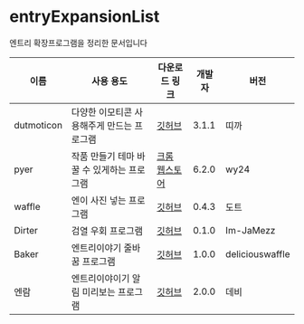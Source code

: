# entryExpansionList
엔트리 확장프로그램을 정리한 문서입니다

|이름|사용 용도|다운로드 링크|개발자|버전
|-|-|-|-|-|
dutmoticon|다양한 이모티콘 사용해주게 만드는 프로그램|[깃허브](https://github.com/EntryHack/dutmoticon/releases/tag/3.1.1)|3.1.1|띠까
pyer|작품 만들기 테마 바꿀 수 있게하는 프로그램|[크롬 웹스토어](https://chrome.google.com/webstore/detail/pyer-엔트리-테마/acakicmakfimdjpiopdgocnkemebjmln)|6.2.0|wy24|
waffle|엔이 사진 넣는 프로그램|[깃허브](https://github.com/ddtt786/waffle/releases/tag/0.4.3)|0.4.3|도트|
Dirter|검열 우회 프로그램|[깃허브](https://github.com/Im-JaMezz/Dirter)|0.1.0|Im-JaMezz|
Baker|엔트리이야기 줄바꿈 프로그램|[깃허브](https://github.com/deliciouswaffle/Baker/releases/tag/crx)|1.0.0|deliciouswaffle|
엔람|엔트리이야이기 알림 미리보는 프로그램|[깃허브](./12345.zip)|2.0.0|데비|
